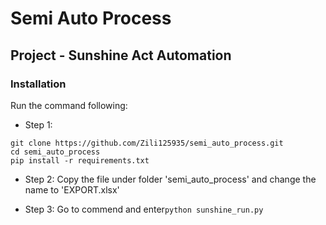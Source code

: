 # Semi Auto Process

## Project - Sunshine Act Automation

### 

### Installation

Run the command following:

* Step 1:
```
git clone https://github.com/Zili125935/semi_auto_process.git
cd semi_auto_process
pip install -r requirements.txt

```

* Step 2:
Copy the file under folder 'semi_auto_process' and change the name to 'EXPORT.xlsx'

* Step 3:
Go to commend and enter`python sunshine_run.py`
